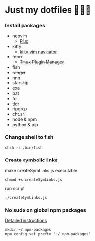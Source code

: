 # Just my dotfiles 👨🏻‍💻

### Install packages

- neovim 
    - [ Plug ]( https://github.com/junegunn/vim-plug )
- kitty
    - [ kitty vim navigator ](https://github.com/knubie/vim-kitty-navigator)
- ~~tmux~~
    - ~~[ Tmux Plugin Manager ](https://github.com/tmux-plugins/tpm)~~
- fish
- ~~ranger~~
- nnn
- starship
- exa
- bat
- fd
- tldr
- ripgrep
- cht.sh
- node & npm
- python & pip

### Change shell to fish

```
chsh -s /bin/fish
```

### Create symbolic links

make createSymLinks.js executable

```
chmod +x createSymLinks.js
```

run script

```
./createSymLinks.js
```

### No sudo on global npm packages
[ Detailed instructions ](https://github.com/sindresorhus/guides/blob/main/npm-global-without-sudo.md)

```
mkdir ~/.npm-packages
npm config set prefix '~/.npm-packages'
```



